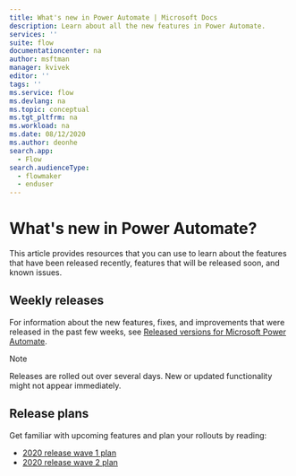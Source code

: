 ```yaml
---
title: What's new in Power Automate | Microsoft Docs
description: Learn about all the new features in Power Automate.
services: ''
suite: flow
documentationcenter: na
author: msftman
manager: kvivek
editor: ''
tags: ''
ms.service: flow
ms.devlang: na
ms.topic: conceptual
ms.tgt_pltfrm: na
ms.workload: na
ms.date: 08/12/2020
ms.author: deonhe
search.app: 
  - Flow
search.audienceType: 
  - flowmaker
  - enduser
---
```


# What's new in Power Automate?

This article provides resources that you can use to learn about the features that have been released recently, features that will be released soon, and known issues.

## Weekly releases

For information about the new features, fixes, and improvements that were released in the past few weeks, see [Released versions for Microsoft Power Automate](https://docs.microsoft.com/business-applications-release-notes/powerplatform/released-versions/flow).

> [!NOTE]
> Releases are rolled out over several days. New or updated functionality might not appear immediately.

## Release plans

Get familiar with upcoming features and plan your rollouts by reading:
- [2020 release wave 1 plan](https://docs.microsoft.com/power-platform-release-plan/2020wave1/power-automate/planned-features)
- [2020 release wave 2 plan](https://docs.microsoft.com/power-platform-release-plan/2020wave2/power-automate/planned-features)

